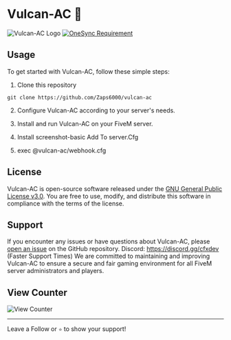 # Vulcan-AC 🦉

![Vulcan-AC Logo](https://github.com/Zaps6000/vulcan-ac/assets/122732007/df9c48ff-c6b7-4d0a-90ca-f7f7ab6719f1)
[![OneSync Requirement](https://img.shields.io/badge/OneSync-Required-blue?style=for-the-badge&logo=fivem&logoColor=white)](https://docs.fivem.net/docs/scripting-reference/onesync/)


## Usage

To get started with Vulcan-AC, follow these simple steps:

1. Clone this repository
```
git clone https://github.com/Zaps6000/vulcan-ac

```

2. Configure Vulcan-AC according to your server's needs. 

3. Install and run Vulcan-AC on your FiveM server.

4. Install screenshot-basic
Add To server.Cfg
5. exec @vulcan-ac/webhook.cfg
## License

Vulcan-AC is open-source software released under the [GNU General Public License v3.0](https://github.com/Zaps6000/vulcan/blob/main/LICENSE). You are free to use, modify, and distribute this software in compliance with the terms of the license.

## Support

If you encounter any issues or have questions about Vulcan-AC, please [open an issue](https://github.com/Zaps6000/vulcan/issues) on the GitHub repository.
Discord: https://discord.gg/cfxdev (Faster Support Times)
We are committed to maintaining and improving Vulcan-AC to ensure a secure and fair gaming environment for all FiveM server administrators and players.

## View Counter

![View Counter](https://views.whatilearened.today/views/github/Zaps6000/vulcan-ac.svg)

---

Leave a Follow or ``⭐️`` to show your support!
